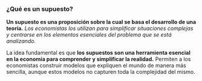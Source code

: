 
### ¿Qué es un supuesto? 

**Un supuesto es una proposición sobre la cual se basa el desarrollo de una teoría.** *Los economistas los utilizan para simplificar situaciones complejas y centrarse en los elementos esenciales del problema que se está analizando.* 

La idea fundamental es que **los supuestos son una herramienta esencial en la economía para comprender y simplificar la realidad.** Permiten a los economistas construir modelos que expliquen el mundo de manera más sencilla, aunque estos modelos no capturen toda la complejidad del mismo.

